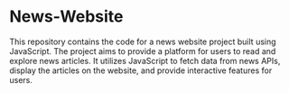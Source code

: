 # News-Website

This repository contains the code for a news website project built using JavaScript. The project aims to provide a platform for users to read and explore news articles. It utilizes JavaScript to fetch data from news APIs, display the articles on the website, and provide interactive features for users.
